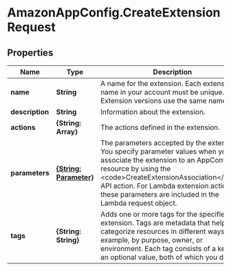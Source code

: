 # AmazonAppConfig.CreateExtensionRequest

## Properties

Name | Type | Description | Notes
------------ | ------------- | ------------- | -------------
**name** | **String** | A name for the extension. Each extension name in your account must be unique. Extension versions use the same name. | 
**description** | **String** | Information about the extension. | [optional] 
**actions** | **{String: Array}** | The actions defined in the extension. | 
**parameters** | [**{String: Parameter}**](Parameter.md) | The parameters accepted by the extension. You specify parameter values when you associate the extension to an AppConfig resource by using the &lt;code&gt;CreateExtensionAssociation&lt;/code&gt; API action. For Lambda extension actions, these parameters are included in the Lambda request object. | [optional] 
**tags** | **{String: String}** | Adds one or more tags for the specified extension. Tags are metadata that help you categorize resources in different ways, for example, by purpose, owner, or environment. Each tag consists of a key and an optional value, both of which you define.  | [optional] 


